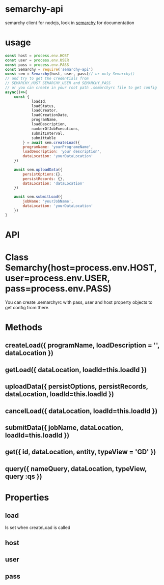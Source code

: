 # semarchy-api
semarchy client for nodejs, look in [semarchy](https://www.semarchy.com/doc/semarchy-xdm/semig.html#consuming-data-using-the-rest-api) for documentation 

# usage

```js
const host = process.env.HOST
const user = process.env.USER
const pass = process.env.PASS
const Semarchy = require('semarchy-api')
const sem = Semarchy(host, user, pass)// or only Semarchy()
// and try to get the credentials from 
// SEMARCHY_HOST SEMARCHY_USER and SEMARCHY_PASS
// or you can create in your root path .semarchyrc file to get config
async()=>{
    const {
            loadId,
            loadStatus,
            loadCreator,
            loadCreationDate,
            programName,
            loadDescription,
            numberOfJobExecutions,
            submitInterval,
            submittable
        } = await sem.createLoad({ 
        programName: 'yourProgrameName', 
        loadDescription: 'your description', 
        dataLocation: 'yourDataLocation'
    })

    await sem.uploadData({ 
        persistOptions:{}, 
        persistRecords: {},
        dataLocation: 'dataLocation'
    })

    await sem.submitLoad({ 
        jobName: 'yourJobName', 
        dataLocation: 'yourDataLocation'
    })
}

```

# API

# Class Semarchy(host=process.env.HOST, user=process.env.USER, pass=process.env.PASS)
You can create .semarchyrc with pass, user and host property objects to get config from there.

# Methods

## createLoad({ programName, loadDescription = '', dataLocation })
## getLoad({ dataLocation, loadId=this.loadId })
## uploadData({ persistOptions, persistRecords, dataLocation, loadId=this.loadId })
## cancelLoad({ dataLocation, loadId=this.loadId })
## submitData({ jobName, dataLocation, loadId=this.loadId })
## get({ id, dataLocation, entity, typeView = 'GD' })
## query({ nameQuery, dataLocation, typeView, query :qs })

# Properties

## load

Is set when createLoad is called

## host
## user
## pass
